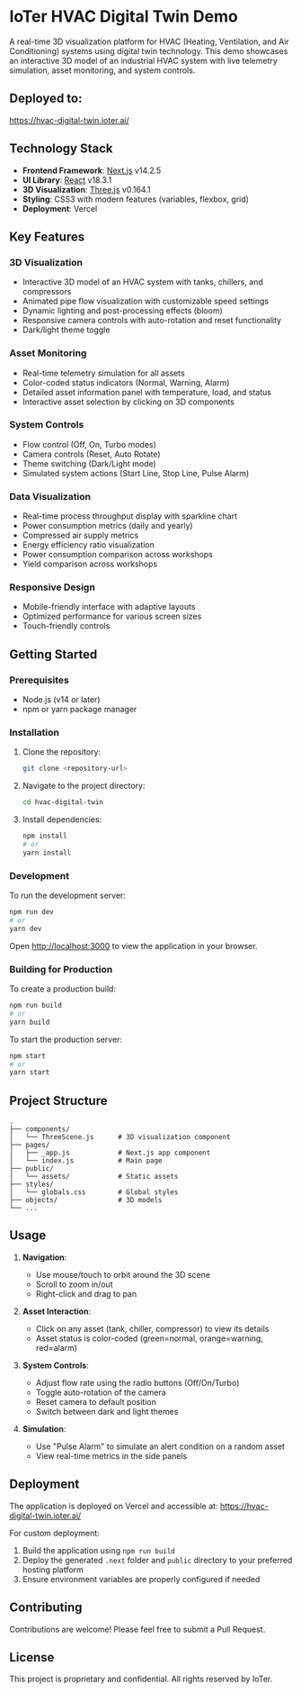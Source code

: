 # IoTer HVAC Digital Twin Demo

A real-time 3D visualization platform for HVAC (Heating, Ventilation, and Air Conditioning) systems using digital twin technology. This demo showcases an interactive 3D model of an industrial HVAC system with live telemetry simulation, asset monitoring, and system controls.

## Deployed to:
https://hvac-digital-twin.ioter.ai/

## Technology Stack

- **Frontend Framework**: [Next.js](https://nextjs.org/) v14.2.5
- **UI Library**: [React](https://reactjs.org/) v18.3.1
- **3D Visualization**: [Three.js](https://threejs.org/) v0.164.1
- **Styling**: CSS3 with modern features (variables, flexbox, grid)
- **Deployment**: Vercel

## Key Features

### 3D Visualization
- Interactive 3D model of an HVAC system with tanks, chillers, and compressors
- Animated pipe flow visualization with customizable speed settings
- Dynamic lighting and post-processing effects (bloom)
- Responsive camera controls with auto-rotation and reset functionality
- Dark/light theme toggle

### Asset Monitoring
- Real-time telemetry simulation for all assets
- Color-coded status indicators (Normal, Warning, Alarm)
- Detailed asset information panel with temperature, load, and status
- Interactive asset selection by clicking on 3D components

### System Controls
- Flow control (Off, On, Turbo modes)
- Camera controls (Reset, Auto Rotate)
- Theme switching (Dark/Light mode)
- Simulated system actions (Start Line, Stop Line, Pulse Alarm)

### Data Visualization
- Real-time process throughput display with sparkline chart
- Power consumption metrics (daily and yearly)
- Compressed air supply metrics
- Energy efficiency ratio visualization
- Power consumption comparison across workshops
- Yield comparison across workshops

### Responsive Design
- Mobile-friendly interface with adaptive layouts
- Optimized performance for various screen sizes
- Touch-friendly controls

## Getting Started

### Prerequisites

- Node.js (v14 or later)
- npm or yarn package manager

### Installation

1. Clone the repository:
   ```bash
   git clone <repository-url>
   ```

2. Navigate to the project directory:
   ```bash
   cd hvac-digital-twin
   ```

3. Install dependencies:
   ```bash
   npm install
   # or
   yarn install
   ```

### Development

To run the development server:

```bash
npm run dev
# or
yarn dev
```

Open [http://localhost:3000](http://localhost:3000) to view the application in your browser.

### Building for Production

To create a production build:

```bash
npm run build
# or
yarn build
```

To start the production server:

```bash
npm start
# or
yarn start
```

## Project Structure

```
.
├── components/
│   └── ThreeScene.js      # 3D visualization component
├── pages/
│   ├── _app.js            # Next.js app component
│   └── index.js           # Main page
├── public/
│   └── assets/            # Static assets
├── styles/
│   └── globals.css        # Global styles
├── objects/               # 3D models
└── ...
```

## Usage

1. **Navigation**: 
   - Use mouse/touch to orbit around the 3D scene
   - Scroll to zoom in/out
   - Right-click and drag to pan

2. **Asset Interaction**:
   - Click on any asset (tank, chiller, compressor) to view its details
   - Asset status is color-coded (green=normal, orange=warning, red=alarm)

3. **System Controls**:
   - Adjust flow rate using the radio buttons (Off/On/Turbo)
   - Toggle auto-rotation of the camera
   - Reset camera to default position
   - Switch between dark and light themes

4. **Simulation**:
   - Use "Pulse Alarm" to simulate an alert condition on a random asset
   - View real-time metrics in the side panels

## Deployment

The application is deployed on Vercel and accessible at: https://hvac-digital-twin.ioter.ai/

For custom deployment:
1. Build the application using `npm run build`
2. Deploy the generated `.next` folder and `public` directory to your preferred hosting platform
3. Ensure environment variables are properly configured if needed

## Contributing

Contributions are welcome! Please feel free to submit a Pull Request.

## License

This project is proprietary and confidential. All rights reserved by IoTer.